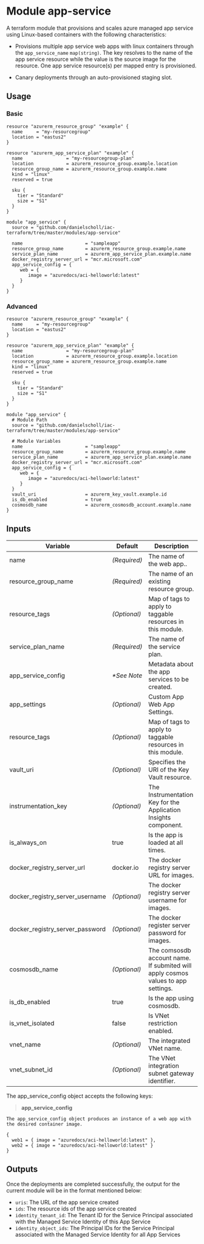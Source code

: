 # Module app-service

A terraform module that provisions and scales azure managed app service using Linux-based containers with the following characteristics: 

- Provisions multiple app service web apps with linux containers through the `app_service_name` `map(string)`. The key resolves to the name of the app service resource while the value is the source image for the resource. One app service resource(s) per mapped entry is provisioned.

- Canary deployments through an auto-provisioned staging slot.



## Usage

### Basic

```
resource "azurerm_resource_group" "example" {
  name     = "my-resourcegroup"
  location = "eastus2"
}

resource "azurerm_app_service_plan" "example" {
  name                = "my-resourcegroup-plan"
  location            = azurerm_resource_group.example.location
  resource_group_name = azurerm_resource_group.example.name
  kind = "linux"
  reserved = true

  sku {
    tier = "Standard"
    size = "S1"
  }
}

module "app_service" {
  source = "github.com/danielscholl/iac-terraform/tree/master/modules/app-service"

  name                       = "sampleapp"
  resource_group_name        = azurerm_resource_group.example.name
  service_plan_name          = azurerm_app_service_plan.example.name
  docker_registry_server_url = "mcr.microsoft.com"
  app_service_config = {
     web = {
        image = "azuredocs/aci-helloworld:latest"
     }
  }
}
```

### Advanced

```
resource "azurerm_resource_group" "example" {
  name     = "my-resourcegroup"
  location = "eastus2"
}

resource "azurerm_app_service_plan" "example" {
  name                = "my-resourcegroup-plan"
  location            = azurerm_resource_group.example.location
  resource_group_name = azurerm_resource_group.example.name
  kind = "linux"
  reserved = true

  sku {
    tier = "Standard"
    size = "S1"
  }
}

module "app_service" {
  # Module Path
  source = "github.com/danielscholl/iac-terraform/tree/master/modules/app-service"

  # Module Variables
  name                       = "sampleapp"
  resource_group_name        = azurerm_resource_group.example.name
  service_plan_name          = azurerm_app_service_plan.example.name
  docker_registry_server_url = "mcr.microsoft.com"
  app_service_config = {
     web = {
        image = "azuredocs/aci-helloworld:latest"
     }
  }
  vault_uri                  = azurerm_key_vault.example.id
  is_db_enabled              = true
  cosmosdb_name              = azurerm_cosmosdb_account.example.name
}
```

## Inputs

| Variable                      | Default                              | Description                          | 
| ----------------------------- | ------------------------------------ | ------------------------------------ |
| name                          | _(Required)_                         | The name of the web app..        |
| resource_group_name           | _(Required)_                         | The name of an existing resource group. |
| resource_tags                 | _(Optional)_                         | Map of tags to apply to taggable resources in this module. |
| service_plan_name             | _(Required)_                         | The name of the service plan. |
| app_service_config            | _*See Note_                          | Metadata about the app services to be created. |
| app_settings                  | _(Optional)_                         | Custom App Web App Settings. |
| resource_tags                 | _(Optional)_                         | Map of tags to apply to taggable resources in this module. |
| vault_uri                     | _(Optional)_                         | Specifies the URI of the Key Vault resource. |
| instrumentation_key           | _(Optional)_                         | The Instrumentation Key for the Application Insights component. |
| is_always_on                  | true                                 | Is the app is loaded at all times. |
| docker_registry_server_url    | docker.io                            | The docker registry server URL for images. |
| docker_registry_server_username | _(Optional)_                       | The docker registry server username for images. |
| docker_registry_server_password | _(Optional)_                       | The docker register server password for images. |
| cosmosdb_name                 | _(Optional)_                         | The comsosdb account name. If submited will apply cosmos values to app settings. |
| is_db_enabled                 | true                                 | Is the app using cosmosdb. |
| is_vnet_isolated              | false                                | Is VNet restriction enabled. |
| vnet_name                     | _(Optional)_                         | The integrated VNet name. |
| vnet_subnet_id                | _(Optional)_                         | The VNet integration subnet gateway identifier. |


The app_service_config object accepts the following keys:

> __app_service_config__
```
The app_service_config object produces an instance of a web app with the desired container image.

{
  web1 = { image = "azuredocs/aci-helloworld:latest" },
  web2 = { image = "azuredocs/aci-helloworld:latest" }
}
```

## Outputs

Once the deployments are completed successfully, the output for the current module will be in the format mentioned below:

- `uris`: The URL of the app service created
- `ids`: The resource ids of the app service created
- `identity_tenant_id`: The Tenant ID for the Service Principal associated with the Managed Service Identity of this App Service
- `identity_object_ids`: The Principal IDs for the Service Principal associated with the Managed Service Identity for all App Services

